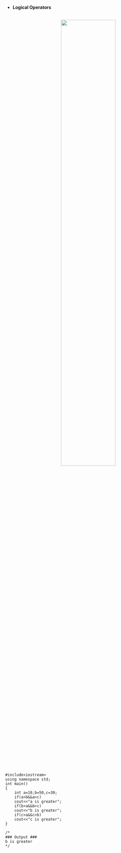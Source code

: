 - **Logical Operators**

	<br>
	<div align="center">
    <img src="../imgs/C%2B%2B/img13.jpg" height="60%" width="60%">
	</div>
	<br>
	
```
#include<iostream>
using namespace std;
int main()
{
    int a=10,b=50,c=30;
    if(a>b&&a>c)
    cout<<"a is greater";
    if(b>a&&b>c)
    cout<<"b is greater";
    if(c>a&&c>b)
    cout<<"c is greater";
}

/*
### Output ###
b is greater
*/
```
